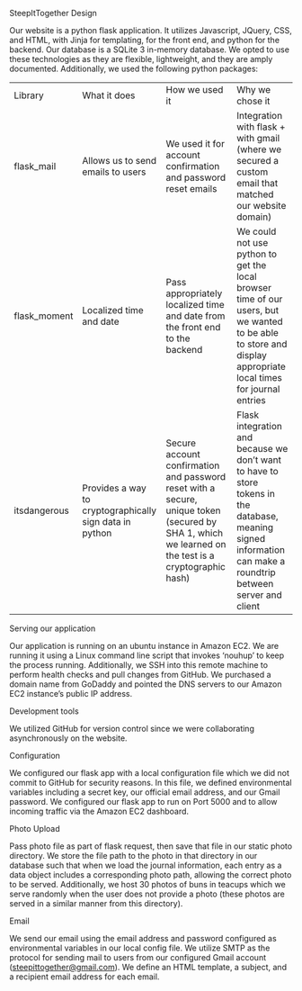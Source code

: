 SteepItTogether Design

Our website is a python flask application. It utilizes Javascript, JQuery, CSS, and HTML, with Jinja for templating, for the front end, and python for the backend. Our database is a SQLite 3 in-memory database. We opted to use these technologies as they are flexible, lightweight, and they are amply documented. Additionally, we used the following python packages: 


<table>
  <tr>
   <td>Library
   </td>
   <td>What it does
   </td>
   <td>How we used it
   </td>
   <td>Why we chose it
   </td>
  </tr>
  <tr>
   <td>flask_mail
   </td>
   <td>Allows us to send emails to users
   </td>
   <td>We used it for account confirmation and password reset emails
   </td>
   <td>Integration with flask + with gmail (where we secured a custom email that matched our website domain)
   </td>
  </tr>
  <tr>
   <td>flask_moment
   </td>
   <td>Localized time and date 
   </td>
   <td>Pass appropriately localized time and date from the front end to the backend
   </td>
   <td>We could not use python to get the local browser time of our users, but we wanted to be able to store and display appropriate local times for journal entries
   </td>
  </tr>
  <tr>
   <td>itsdangerous
   </td>
   <td>Provides a way to cryptographically sign data in python
   </td>
   <td>Secure account confirmation and password reset with a secure, unique token (secured by SHA 1, which we learned on the test is a cryptographic hash)
   </td>
   <td>Flask integration and because we don’t want to have to store tokens in the database, meaning signed information can make a roundtrip between server and client
   </td>
  </tr>
</table>


Serving our application

Our application is running on an ubuntu instance in Amazon EC2. We are running it using a Linux command line script that invokes ‘nouhup’ to keep the process running. Additionally, we SSH into this remote machine to perform health checks and pull changes from GitHub. We purchased a domain name from GoDaddy and pointed the DNS servers to our Amazon EC2 instance’s public IP address.

Development tools

We utilized GitHub for version control since we were collaborating asynchronously on the website. 

Configuration

We configured our flask app with a local configuration file which we did not commit to GitHub for security reasons. In this file, we defined environmental variables including a secret key, our official email address, and our Gmail password. We configured our flask app to run on Port 5000 and to allow incoming traffic via the Amazon EC2 dashboard.

Photo Upload

Pass photo file as part of flask request, then save that file in our static photo directory. We store the file path to the photo in that directory in our database such that when we load the journal information, each entry as a data object includes a corresponding photo path, allowing the correct photo to be served. Additionally, we host 30 photos of buns in teacups which we serve randomly when the user does not provide a photo (these photos are served in a similar manner from this directory).

Email

We send our email using the email address and password configured as environmental variables in our local config file. We utilize SMTP as the protocol for sending mail to users from our configured Gmail account (steepittogether@gmail.com). We define an HTML template, a subject, and a recipient email address for each email. 